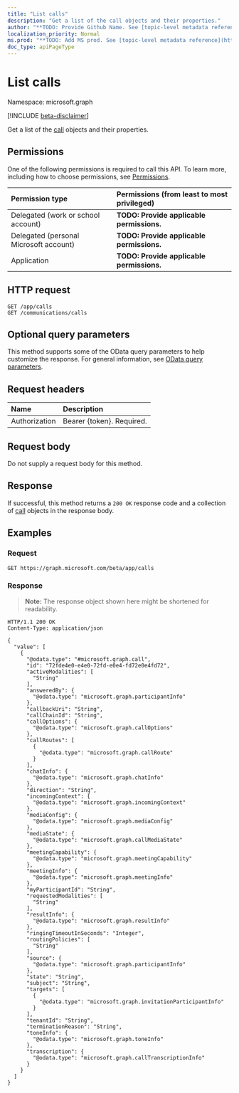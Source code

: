 ```yaml
---
title: "List calls"
description: "Get a list of the call objects and their properties."
author: "**TODO: Provide Github Name. See [topic-level metadata reference](https://msgo.azurewebsites.net/add/document/guidelines/metadata.html#topic-level-metadata)**"
localization_priority: Normal
ms.prod: "**TODO: Add MS prod. See [topic-level metadata reference](https://msgo.azurewebsites.net/add/document/guidelines/metadata.html#topic-level-metadata)**"
doc_type: apiPageType
---
```


# List calls
Namespace: microsoft.graph

[!INCLUDE [beta-disclaimer](../../includes/beta-disclaimer.md)]

Get a list of the [call](../resources/call.md) objects and their properties.

## Permissions
One of the following permissions is required to call this API. To learn more, including how to choose permissions, see [Permissions](/graph/permissions-reference).

|Permission type|Permissions (from least to most privileged)|
|:---|:---|
|Delegated (work or school account)|**TODO: Provide applicable permissions.**|
|Delegated (personal Microsoft account)|**TODO: Provide applicable permissions.**|
|Application|**TODO: Provide applicable permissions.**|

## HTTP request

<!-- {
  "blockType": "ignored"
}
-->
``` http
GET /app/calls
GET /communications/calls
```

## Optional query parameters
This method supports some of the OData query parameters to help customize the response. For general information, see [OData query parameters](/graph/query-parameters).

## Request headers
|Name|Description|
|:---|:---|
|Authorization|Bearer {token}. Required.|

## Request body
Do not supply a request body for this method.

## Response

If successful, this method returns a `200 OK` response code and a collection of [call](../resources/call.md) objects in the response body.

## Examples

### Request
<!-- {
  "blockType": "request",
  "name": "list_call"
}
-->
``` http
GET https://graph.microsoft.com/beta/app/calls
```


### Response
>**Note:** The response object shown here might be shortened for readability.
<!-- {
  "blockType": "response",
  "truncated": true,
  "@odata.type": "Collection(microsoft.graph.call)"
}
-->
``` http
HTTP/1.1 200 OK
Content-Type: application/json

{
  "value": [
    {
      "@odata.type": "#microsoft.graph.call",
      "id": "72fde4e0-e4e0-72fd-e0e4-fd72e0e4fd72",
      "activeModalities": [
        "String"
      ],
      "answeredBy": {
        "@odata.type": "microsoft.graph.participantInfo"
      },
      "callbackUri": "String",
      "callChainId": "String",
      "callOptions": {
        "@odata.type": "microsoft.graph.callOptions"
      },
      "callRoutes": [
        {
          "@odata.type": "microsoft.graph.callRoute"
        }
      ],
      "chatInfo": {
        "@odata.type": "microsoft.graph.chatInfo"
      },
      "direction": "String",
      "incomingContext": {
        "@odata.type": "microsoft.graph.incomingContext"
      },
      "mediaConfig": {
        "@odata.type": "microsoft.graph.mediaConfig"
      },
      "mediaState": {
        "@odata.type": "microsoft.graph.callMediaState"
      },
      "meetingCapability": {
        "@odata.type": "microsoft.graph.meetingCapability"
      },
      "meetingInfo": {
        "@odata.type": "microsoft.graph.meetingInfo"
      },
      "myParticipantId": "String",
      "requestedModalities": [
        "String"
      ],
      "resultInfo": {
        "@odata.type": "microsoft.graph.resultInfo"
      },
      "ringingTimeoutInSeconds": "Integer",
      "routingPolicies": [
        "String"
      ],
      "source": {
        "@odata.type": "microsoft.graph.participantInfo"
      },
      "state": "String",
      "subject": "String",
      "targets": [
        {
          "@odata.type": "microsoft.graph.invitationParticipantInfo"
        }
      ],
      "tenantId": "String",
      "terminationReason": "String",
      "toneInfo": {
        "@odata.type": "microsoft.graph.toneInfo"
      },
      "transcription": {
        "@odata.type": "microsoft.graph.callTranscriptionInfo"
      }
    }
  ]
}
```

